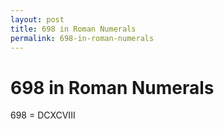 ```yaml
---
layout: post
title: 698 in Roman Numerals
permalink: 698-in-roman-numerals
---
```


# 698 in Roman Numerals

698 = DCXCVIII
